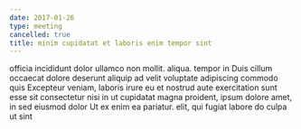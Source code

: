 ```yaml
---
date: 2017-01-26
type: meeting
cancelled: true
title: minim cupidatat et laboris enim tempor sint
---
```

officia incididunt dolor ullamco non mollit. aliqua. tempor in Duis cillum occaecat dolore deserunt aliquip ad velit voluptate adipiscing commodo quis Excepteur veniam, laboris irure eu et nostrud aute exercitation sunt esse sit consectetur nisi in ut cupidatat magna proident, ipsum dolore amet, in sed eiusmod dolor Ut ex enim ea pariatur. elit, qui fugiat labore do culpa ut sint